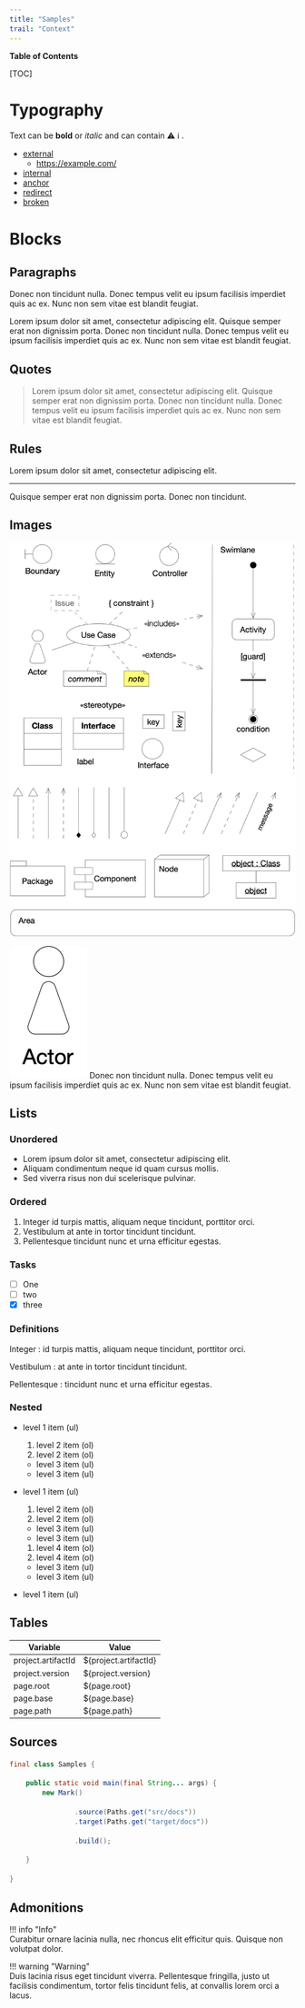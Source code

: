 ```yaml
---
title: "Samples"
trail: "Context"
---
```


**Table of Contents**

[TOC]

# Typography

Text can be **bold** or _italic_ and can contain :warning: :information_source: .

- [external](https://example.com/)
  - https://example.com/
- [internal](../index.md)
- [anchor](#tables)
- [redirect](redirect.md)
- [broken](broken.md)

# Blocks

## Paragraphs

Donec non tincidunt nulla. Donec tempus velit eu ipsum facilisis imperdiet quis ac ex. Nunc non sem vitae est blandit
feugiat.

Lorem ipsum dolor sit amet, consectetur adipiscing elit. Quisque semper erat non dignissim porta. Donec non tincidunt
nulla. Donec tempus velit eu ipsum facilisis imperdiet quis ac ex. Nunc non sem vitae est blandit feugiat.

## Quotes

> Lorem ipsum dolor sit amet, consectetur adipiscing elit. Quisque semper erat non dignissim porta. Donec non tincidunt nulla. Donec tempus velit eu ipsum facilisis imperdiet quis ac ex. Nunc non sem vitae est blandit feugiat.

## Rules

Lorem ipsum dolor sit amet, consectetur adipiscing elit.

---
Quisque semper erat non dignissim porta. Donec non tincidunt.

## Images

![Large Image](images/large.png#center)

![Small Image](images/small.png#right) Donec non tincidunt nulla. Donec tempus velit eu ipsum facilisis imperdiet quis ac
ex. Nunc non sem vitae est blandit feugiat.

## Lists

### Unordered

- Lorem ipsum dolor sit amet, consectetur adipiscing elit.
- Aliquam condimentum neque id quam cursus mollis.
- Sed viverra risus non dui scelerisque pulvinar.

### Ordered

1. Integer id turpis mattis, aliquam neque tincidunt, porttitor orci.
2. Vestibulum at ante in tortor tincidunt tincidunt.
3. Pellentesque tincidunt nunc et urna efficitur egestas.

### Tasks

- [ ] One
- [ ] two
- [x] three

### Definitions

Integer
: id turpis mattis, aliquam neque tincidunt, porttitor orci.

Vestibulum
: at ante in tortor tincidunt tincidunt.

Pellentesque
: tincidunt nunc et urna efficitur egestas.

### Nested

- level 1 item (ul)

  1. level 2 item (ol)
  1. level 2 item (ol)

  - level 3 item (ul)
  - level 3 item (ul)

- level 1 item (ul)

  1. level 2 item (ol)
  1. level 2 item (ol)

  - level 3 item (ul)
  - level 3 item (ul)

  1. level 4 item (ol)
  1. level 4 item (ol)

  - level 3 item (ul)
  - level 3 item (ul)

- level 1 item (ul)

## Tables

|Variable|Value|
|--------|-----|
|project.artifactId|${project.artifactId}|
|project.version|${project.version}|
|page.root| ${page.root}          |
| page.base          | ${page.base}          |
| page.path          |${page.path}|

## Sources

```java
final class Samples {

    public static void main(final String... args) {
        new Mark()

                .source(Paths.get("src/docs"))
                .target(Paths.get("target/docs"))

                .build();

    }

}
```

## Admonitions

!!! info "Info"  
Curabitur ornare lacinia nulla, nec rhoncus elit efficitur quis. Quisque non volutpat dolor.

!!! warning "Warning"  
Duis lacinia risus eget tincidunt viverra. Pellentesque fringilla, justo ut facilisis condimentum, tortor felis tincidunt
felis, at convallis lorem orci a lacus.
